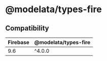 # @modelata/types-fire

## Compatibility

| Firebase | @modelata/types-fire |
|----------|----------------------|
| 9.6      | ^4.0.0               |
